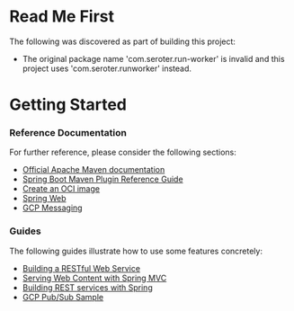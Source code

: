 # Read Me First
The following was discovered as part of building this project:

* The original package name 'com.seroter.run-worker' is invalid and this project uses 'com.seroter.runworker' instead.

# Getting Started

### Reference Documentation
For further reference, please consider the following sections:

* [Official Apache Maven documentation](https://maven.apache.org/guides/index.html)
* [Spring Boot Maven Plugin Reference Guide](https://docs.spring.io/spring-boot/docs/2.6.8/maven-plugin/reference/html/)
* [Create an OCI image](https://docs.spring.io/spring-boot/docs/2.6.8/maven-plugin/reference/html/#build-image)
* [Spring Web](https://docs.spring.io/spring-boot/docs/2.6.8/reference/htmlsingle/#web)
* [GCP Messaging](https://googlecloudplatform.github.io/spring-cloud-gcp/reference/html/index.html#cloud-pubsub)

### Guides
The following guides illustrate how to use some features concretely:

* [Building a RESTful Web Service](https://spring.io/guides/gs/rest-service/)
* [Serving Web Content with Spring MVC](https://spring.io/guides/gs/serving-web-content/)
* [Building REST services with Spring](https://spring.io/guides/tutorials/bookmarks/)
* [GCP Pub/Sub Sample](https://github.com/GoogleCloudPlatform/spring-cloud-gcp/tree/main/spring-cloud-gcp-samples/spring-cloud-gcp-pubsub-sample)

